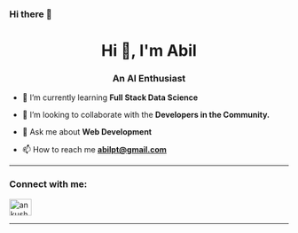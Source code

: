 ### Hi there 👋

<!--
**AbilP20/AbilP20** is a ✨ _special_ ✨ repository because its `README.md` (this file) appears on your GitHub profile.

Here are some ideas to get you started:

- 🔭 I’m currently working on ...
- 🌱 I’m currently learning ...
- 👯 I’m looking to collaborate on ...
- 🤔 I’m looking for help with ...
- 💬 Ask me about ...
- 📫 How to reach me: ...
- 😄 Pronouns: ...
- ⚡ Fun fact: ...
-->

<h1 align="center">Hi 👋, I'm Abil</h1>
<h3 align="center">An AI Enthusiast</h3>



- 🌱 I’m currently learning **Full Stack Data Science**

- 👯 I’m looking to collaborate with the **Developers in the Community.**

- 💬 Ask me about **Web Development**

- 📫 How to reach me **abilpt@gmail.com**

<hr>

<h3 align="left">Connect with me:</h3>
<p align="left">
<a href="https://linkedin.com/in/ankush-kumar-singh24" target="blank"><img align="center" src="https://raw.githubusercontent.com/rahuldkjain/github-profile-readme-generator/master/src/images/icons/Social/linked-in-alt.svg" alt="ankush-kumar-singh24" height="30" width="40" /></a>
</p>

<hr>
